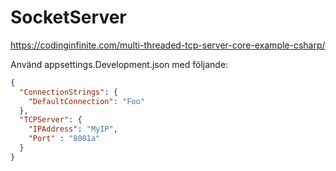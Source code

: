 # SocketServer

https://codinginfinite.com/multi-threaded-tcp-server-core-example-csharp/

Använd appsettings.Development.json med följande:
```json
{
  "ConnectionStrings": {
    "DefaultConnection": "Foo"
  },
  "TCPServer": {
    "IPAddress": "MyIP",
    "Port" : "8081a"
  }
}
```
